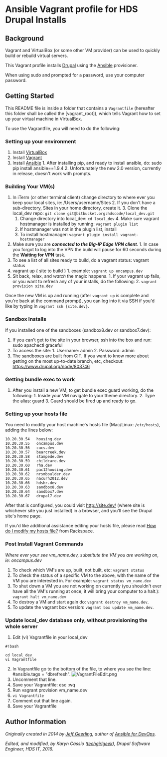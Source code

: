 # Ansible Vagrant profile for HDS Drupal Installs

## Background

Vagrant and VirtualBox (or some other VM provider) can be used to quickly build or rebuild virtual servers.

This Vagrant profile installs [Drupal](https://drupal.org/) using the [Ansible](http://www.ansible.com/) provisioner.

When using sudo and prompted for a password, use your computer password.

## Getting Started

This README file is inside a folder that contains a `Vagrantfile` (hereafter this folder shall be called the [vagrant_root]), which tells Vagrant how to set up your virtual machine in VirtualBox.

To use the Vagrantfile, you will need to do the following:

### Setting up your environment

  1. Install [VirtualBox](https://www.virtualbox.org/wiki/Downloads)
  2. Install [Vagrant](https://www.vagrantup.com/downloads.html)
  3. Install [Ansible](http://docs.ansible.com/ansible/intro_installation.html#latest-releases-on-mac-osx) 
    1. After installing pip, and ready to install ansible, do: sudo pip install ansible==1.9.4
    2. Unfortunately the new 2.0 version, currently in release, doesn't work with prompts.


### Building Your VM(s)
  
  1. In iTerm (or other terminal client) change directory to where ever you keep your local sites, ie: /Users/username/Sites
    2. If you don't have a sub-directory, Sites in your home directory, create it.
    3. Clone the local_dev repo: `git clone git@bitbucket.org:hdscode/local_dev.git`
      1. Change directory into local_dev: `cd local_dev`
    4. Make sure vagrant hostmanager is installed by running: `vagrant plugin list`
      1. If hostmanager was not in the plugin list, install 
      2. To install hostmanager: `vagrant plugin install vagrant-hostmanager`
  5. Make sure you are ***connected to the Big-IP Edge VPN client***.
    1. In case you forgot to log into the VPN the build will pause for 60 seconds during the **Waiting for VPN** task.
  6. To see a list of all sites ready to build, do a vagrant status: vagrant status
  7. vagrant up { site to build }
    1.  example: `vagrant up oncampus.dev` 
  8. Sit back, relax, and *watch* the magic happens.
    1. If your vagrant up fails, or you want to refresh any of your installs, do the following:
    2. `vagrant provision site.dev`

Once the new VM is up and running (after `vagrant up` is complete and you're back at the command prompt), you can log into it via SSH if you'd like by typing in `vagrant ssh {site.dev}`.

### Sandbox Installs

If you installed one of the sandboxes (sandbox8.dev or sandbox7.dev):

  1. If you can't get to the site in your browser, ssh into the box and run: sudo apachectl graceful
  2. To access the site:
    1. Username: admin
    2. Password: admin
  1. The sandboxes are built from GIT. If you want to know more about getting on the most up-to-date branch, etc, checkout: https://www.drupal.org/node/803746

### Getting bundle exec to work

  1. After you install a new VM, to get bundle exec guard working, do the following:
    1. Inside your VM navigate to your theme directory.
    2. Type the alias: guard
    3. Guard should be fired up and ready to go.

### Setting up your hosts file

You need to modify your host machine's hosts file (Mac/Linux: `/etc/hosts`), adding the lines below:

    10.20.30.54   housing.dev
    10.20.30.55   oncampus.dev
    10.20.30.56   cucs.dev
    10.20.30.57   bearcreek.dev
    10.20.30.58   stampede.dev
    10.20.30.59   childcare.dev
    10.20.30.60   rha.dev
    10.20.30.61   pac12housing.dev
    10.20.30.62   nrsmboulder.dev
    10.20.30.65   nacurh2012.dev
    10.20.30.66   hdshr.dev
    10.20.30.63   sandbox8.dev
    10.20.30.64   sandbox7.dev
    10.20.30.67   drupal7.dev

After that is configured, you could visit http://site.dev/ (where site is whichever site you just installed) in a browser, and you'll see the Drupal site's home page.

If you'd like additional assistance editing your hosts file, please read [How do I modify my hosts file?](http://www.rackspace.com/knowledge_center/article/how-do-i-modify-my-hosts-file) from Rackspace.

### Post Install Vagrant Commands
*Where ever your see vm_name.dev, substitute the VM you are working on, ie: oncampus.dev*

1. To check which VM's are up, built, not built, etc: `vagrant status`
2. To check the status of a specific VM to the above, with the name of the VM you are interested in. For example: `vagrant status vm_name.dev`
3. To shut down a VM you are not working on currently (you shouldn't ever have all the VM's running at once, it will bring your computer to a halt.): `vagrant halt vm_name.dev`
3. To destroy a VM and start again do: `vagrant destroy vm_name.dev`.
4. To update the vagrant box version: `vagrant box update vm_name.dev`.

### Update local_dev database only, without provisioning the whole server

1. Edit (vi) Vagrantfile in your local_dev 
```
#!bash

cd local_dev
vi Vagrantfile
```

2. In Vagrantfile go to the bottom of the file, to where you see the line: #ansible.tags = "dbrefresh".
![VagrantFileEdit.png](https://bitbucket.org/repo/BqpGrj/images/2177281424-VagrantFileEdit.png)
3. Uncomment that line.
4. Save your Vagrantfile: esc :wq
5. Run vagrant provision vm_name.dev
6. `vi Vagrantfile`
7. Comment out that line again.
8. Save your Vagrantfile

## Author Information

*Originally created in 2014 by [Jeff Geerling](http://jeffgeerling.com/), author of [Ansible for DevOps](http://ansiblefordevops.com/).*

*Edited, and modified, by Karyn Cassio ([techgirlgeek](http://techgirlgeek.com/)), Drupal Software Engineer, HDS IT, 2016.*